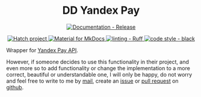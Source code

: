 <h1 align="center" >DD Yandex Pay</h1>

<p align="center">
	<!-- <a href="https://pypi.org/project/dd_yandex_pay">
		<img src="https://img.shields.io/pypi/status/dd_yandex_pay.svg" alt="PyPI - Status" />
	</a> -->
	<!-- <a href="https://pypi.org/project/dd_yandex_pay">
		<img src="https://img.shields.io/pypi/v/dd_yandex_pay.svg" alt="PyPI - Version" />
	</a> -->
	<!-- <a href="https://pypi.org/project/dd_yandex_pay">
		<img src="https://img.shields.io/pypi/dm/dd_yandex_pay.svg" alt="PyPI - Downloads" />
	</a> -->
	<!-- <a href="https://pypi.org/project/dd_yandex_pay">
		<img src="https://img.shields.io/pypi/pyversions/dd_yandex_pay.svg" alt="PyPI - Python Version" />
	</a> -->
	<!-- <a href="https://pypi.org/project/dd_yandex_pay">
		<img src="https://img.shields.io/pypi/format/dd_yandex_pay.svg" alt="PyPI - Format" />
	</a> -->
</p>
<p align="center">
	<a href="https://github.com/dd/dd_yandex_pay/actions/workflows/mkdocs-release.yml" >
		<img src="https://img.shields.io/github/actions/workflow/status/dd/dd_yandex_pay/mkdocs-release.yml?logo=github&label=docs" alt="Documentation - Release" />
	</a>
	<!-- <a href="https://github.com/dd/dd_yandex_pay/actions/workflows/test.yml" >
		<img src="https://img.shields.io/github/actions/workflow/status/dd/dd_yandex_pay/test.yml?logo=github&label=tests" alt="Tests - Running" />
	</a> -->
	<!-- <a href="https://codecov.io/gh/dd/dd_yandex_pay" >
		<img src="https://codecov.io/gh/dd/dd_yandex_pay/branch/release/1.0.0/graph/badge.svg?token=HV1QGD74EK" alt="Tests - Coverage" />
	</a> -->
</p>
<p align="center">
	<a href="https://github.com/pypa/hatch" target="_blank">
		<img src="https://img.shields.io/badge/%F0%9F%A5%9A-Hatch-4051b5.svg" alt="Hatch project" />
	</a>
	<a href="https://squidfunk.github.io/mkdocs-material/" target="_blank">
		<img src="https://img.shields.io/badge/docs-mkdocs_material-blue?logo=mdbook&logoColor=white" alt="Material for MkDocs" />
	</a>
	<a href="https://github.com/charliermarsh/ruff" target="_blank">
		<img src="https://img.shields.io/endpoint?url=https://raw.githubusercontent.com/charliermarsh/ruff/main/assets/badge/v2.json" alt="linting - Ruff" />
	</a>
	<a href="https://github.com/psf/black" target="_blank">
		<img src="https://img.shields.io/badge/code%20style-black-000000.svg" alt="code style - black" />
	</a>
	<!-- <a href="https://raw.githubusercontent.com/dd/dd_yandex_pay/main/LICENSE" target="_blank">
		<img src="https://img.shields.io/pypi/l/dd_yandex_pay?color=008033" alt="License - GNU Lesser General Public License v3.0" />
	</a> -->
</p>

Wrapper for [Yandex Pay API](https://pay.yandex.ru/ru/docs/custom/backend/yandex-pay-api/).

However, if someone decides to use this functionality in their project, and even more so to add functionality or change the implementation to a more correct, beautiful or understandable one, I will only be happy, do not worry and feel free to write to me by [mail](mailto:dd@tovarisch.engineer), create an [issue](https://github.com/dd/dd_yandex_pay/issues) or [pull request](https://github.com/dd/dd_yandex_pay/pulls) on [github](https://github.com/dd/dd_yandex_pay).
